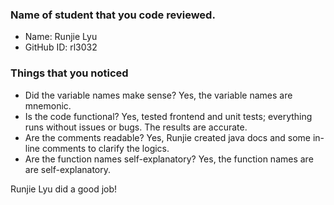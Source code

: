 ### Name of student that you code reviewed.
- Name: Runjie Lyu
- GitHub ID: rl3032


### Things that you noticed
- Did the variable names make sense? Yes, the variable names are mnemonic.
- Is the code functional? Yes, tested frontend and unit tests; everything runs without issues or bugs. The results are accurate.
- Are the comments readable? Yes, Runjie created java docs and some in-line comments to clarify the logics.
- Are the function names self-explanatory? Yes, the function names are are self-explanatory.

Runjie Lyu did a good job!